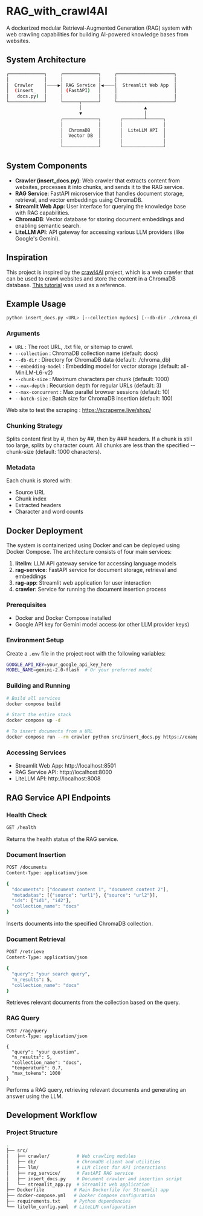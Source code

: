 # RAG_with_crawl4AI

A dockerized modular Retrieval-Augmented Generation (RAG) system with web crawling capabilities for building AI-powered knowledge bases from websites.

## System Architecture

```sh
┌─────────────┐     ┌─────────────┐     ┌─────────────────────┐
│             │     │             │     │                     │
│  Crawler    │────▶│ RAG Service │◀────│  Streamlit Web App  │
│  (insert_   │     │ (FastAPI)   │     │                     │
│   docs.py)  │     │             │     │                     │
└─────────────┘     └──────┬──────┘     └─────────────────────┘
                           │                       ▲
                           ▼                       │
                    ┌─────────────┐       ┌────────┴──────┐
                    │             │       │               │
                    │  ChromaDB   │       │  LiteLLM API  │
                    │  Vector DB  │       │               │
                    │             │       │               │
                    └─────────────┘       └───────────────┘
```

## System Components

- **Crawler (insert_docs.py)**: Web crawler that extracts content from websites, processes it into chunks, and sends it to the RAG service.
- **RAG Service**: FastAPI microservice that handles document storage, retrieval, and vector embeddings using ChromaDB.
- **Streamlit Web App**: User interface for querying the knowledge base with RAG capabilities.
- **ChromaDB**: Vector database for storing document embeddings and enabling semantic search.
- **LiteLLM API**: API gateway for accessing various LLM providers (like Google's Gemini).

## Inspiration

This project is inspired by the [crawl4AI](https://github.com/crawl4AI/crawl4AI) project, which is a web crawler that can be used to crawl websites and store the content in a ChromaDB database. [This tutorial](https://github.com/coleam00/ottomator-agents/blob/main/crawl4AI-agent-v2/README.md) was used as a reference.


## Example Usage

```sh
python insert_docs.py <URL> [--collection mydocs] [--db-dir ./chroma_db] [--embedding-model all-MiniLM-L6-v2] [--chunk-size 1000] [--max-depth 3] [--max-concurrent 10] [--batch-size 100]
```

### Arguments

* `URL` : The root URL, .txt file, or sitemap to crawl.
* `--collection` : ChromaDB collection name (default: docs)
* `--db-dir` : Directory for ChromaDB data (default: ./chroma_db)
* `--embedding-model` : Embedding model for vector storage (default: all-MiniLM-L6-v2)
* `--chunk-size` : Maximum characters per chunk (default: 1000)
* `--max-depth` : Recursion depth for regular URLs (default: 3)
* `--max-concurrent` : Max parallel browser sessions (default: 10)
* `--batch-size` : Batch size for ChromaDB insertion (default: 100)

Web site to test the scraping : https://scrapeme.live/shop/


### Chunking Strategy
Splits content first by #, then by ##, then by ### headers.
If a chunk is still too large, splits by character count.
All chunks are less than the specified --chunk-size (default: 1000 characters).

### Metadata
Each chunk is stored with:

* Source URL
* Chunk index
* Extracted headers
* Character and word counts

## Docker Deployment

The system is containerized using Docker and can be deployed using Docker Compose. The architecture consists of four main services:

1. **litellm**: LLM API gateway service for accessing language models
2. **rag-service**: FastAPI service for document storage, retrieval and embeddings
3. **rag-app**: Streamlit web application for user interaction
4. **crawler**: Service for running the document insertion process

### Prerequisites

- Docker and Docker Compose installed
- Google API key for Gemini model access (or other LLM provider keys)

### Environment Setup

Create a `.env` file in the project root with the following variables:

```sh
GOOGLE_API_KEY=your_google_api_key_here
MODEL_NAME=gemini-2.0-flash  # Or your preferred model
```

### Building and Running

```bash
# Build all services
docker compose build

# Start the entire stack
docker compose up -d

# To insert documents from a URL
docker compose run --rm crawler python src/insert_docs.py https://example.com --rag-service-url http://rag-service:8000
```

### Accessing Services

- Streamlit Web App: http://localhost:8501
- RAG Service API: http://localhost:8000
- LiteLLM API: http://localhost:8008

## RAG Service API Endpoints

### Health Check
```sh
GET /health
```
Returns the health status of the RAG service.

### Document Insertion
```sh   
POST /documents
Content-Type: application/json

{
  "documents": ["document content 1", "document content 2"],
  "metadatas": [{"source": "url1"}, {"source": "url2"}],
  "ids": ["id1", "id2"],
  "collection_name": "docs"
}
```
Inserts documents into the specified ChromaDB collection.

### Document Retrieval
```sh
POST /retrieve
Content-Type: application/json

{
  "query": "your search query",
  "n_results": 5,
  "collection_name": "docs"
}
```
Retrieves relevant documents from the collection based on the query.

### RAG Query
```
POST /rag/query
Content-Type: application/json

{
  "query": "your question",
  "n_results": 5,
  "collection_name": "docs",
  "temperature": 0.7,
  "max_tokens": 1000
}
```
Performs a RAG query, retrieving relevant documents and generating an answer using the LLM.

## Development Workflow

### Project Structure

```sh
.
├── src/
│   ├── crawler/          # Web crawling modules
│   ├── db/               # ChromaDB client and utilities
│   ├── llm/              # LLM client for API interactions
│   ├── rag_service/      # FastAPI RAG service
│   ├── insert_docs.py    # Document crawler and insertion script
│   └── streamlit_app.py  # Streamlit web application
├── Dockerfile           # Main Dockerfile for Streamlit app
├── docker-compose.yml   # Docker Compose configuration
├── requirements.txt     # Python dependencies
└── litellm_config.yaml  # LiteLLM configuration
```